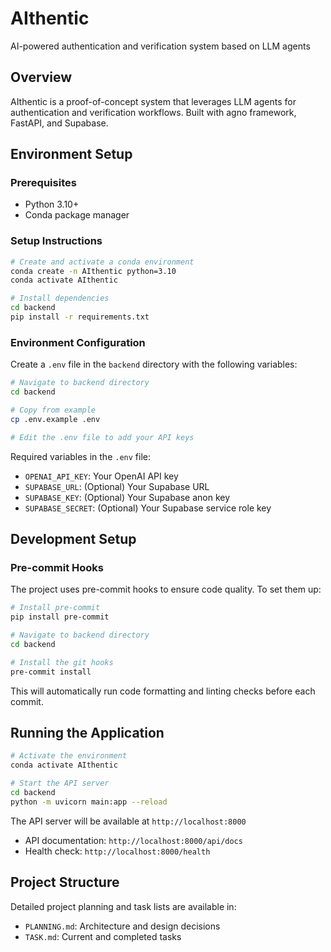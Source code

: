 # AIthentic
AI-powered authentication and verification system based on LLM agents

## Overview
AIthentic is a proof-of-concept system that leverages LLM agents for authentication and verification workflows. Built with agno framework, FastAPI, and Supabase.

## Environment Setup

### Prerequisites
- Python 3.10+
- Conda package manager

### Setup Instructions

```bash
# Create and activate a conda environment
conda create -n AIthentic python=3.10
conda activate AIthentic

# Install dependencies
cd backend
pip install -r requirements.txt
```

### Environment Configuration
Create a `.env` file in the `backend` directory with the following variables:

```bash
# Navigate to backend directory
cd backend

# Copy from example
cp .env.example .env

# Edit the .env file to add your API keys
```

Required variables in the `.env` file:
- `OPENAI_API_KEY`: Your OpenAI API key
- `SUPABASE_URL`: (Optional) Your Supabase URL
- `SUPABASE_KEY`: (Optional) Your Supabase anon key
- `SUPABASE_SECRET`: (Optional) Your Supabase service role key

## Development Setup

### Pre-commit Hooks
The project uses pre-commit hooks to ensure code quality. To set them up:

```bash
# Install pre-commit
pip install pre-commit

# Navigate to backend directory
cd backend

# Install the git hooks
pre-commit install
```

This will automatically run code formatting and linting checks before each commit.

## Running the Application

```bash
# Activate the environment
conda activate AIthentic

# Start the API server
cd backend
python -m uvicorn main:app --reload
```

The API server will be available at `http://localhost:8000`
- API documentation: `http://localhost:8000/api/docs`
- Health check: `http://localhost:8000/health`

## Project Structure

Detailed project planning and task lists are available in:
- `PLANNING.md`: Architecture and design decisions
- `TASK.md`: Current and completed tasks
